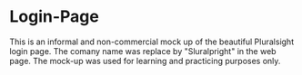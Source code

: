 # Login-Page
This is an informal and non-commercial mock up of the beautiful Pluralsight login page. The comany name was replace by "Sluralpright" in the web page. The mock-up was used for learning and practicing purposes only.
